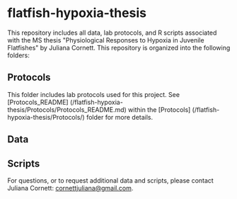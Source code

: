 # flatfish-hypoxia-thesis
This repository includes all data, lab protocols, and R scripts associated with the MS thesis "Physiological Responses to Hypoxia in Juvenile Flatfishes" by Juliana Cornett. This repository is organized into the following folders:

## Protocols

This folder includes lab protocols used for this project. See [Protocols_README] (/flatfish-hypoxia-thesis/Protocols/Protocols_README.md) within the [Protocols] (/flatfish-hypoxia-thesis/Protocols/) folder for more details. 

## Data

## Scripts

For questions, or to request additional data and scripts, please contact Juliana Cornett: cornettjuliana@gmail.com.
